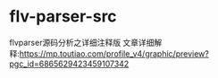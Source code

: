 # flv-parser-src
flvparser源码分析之详细注释版
文章详细解释:https://mp.toutiao.com/profile_v4/graphic/preview?pgc_id=6865629423459107342
